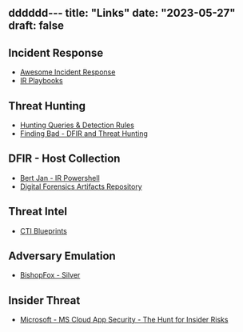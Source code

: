 dddddd---
title: "Links"
date: "2023-05-27"
draft: false
---

## Incident Response
* [Awesome Incident Response](https://github.com/hevnsnt/Awesome_Incident_Response)
* [IR Playbooks](https://gitlab.com/syntax-ir/playbooks#ir-playbooks)

## Threat Hunting
- [Hunting Queries & Detection Rules](https://github.com/Bert-JanP/Hunting-Queries-Detection-Rules)
- [Finding Bad - DFIR and Threat Hunting](http://findingbad.blogspot.com/)

## DFIR - Host Collection
- [Bert Jan - IR Powershell](https://github.com/Bert-JanP/Incident-Response-Powershell)
- [Digital Forensics Artifacts Repository](https://artifacts.readthedocs.io/en/latest/)

## Threat Intel
* [CTI Blueprints](https://medium.com/mitre-engenuity/elevate-your-threat-intel-reports-with-cti-blueprints-b0d3b63174dc)

## Adversary Emulation
- [BishopFox - Silver](https://github.com/BishopFox/sliver)

## Insider Threat
- [Microsoft - MS Cloud App Security - The Hunt for Insider Risks](https://techcommunity.microsoft.com/t5/microsoft-365-defender-blog/microsoft-cloud-app-security-the-hunt-for-insider-risk/ba-p/2346242)